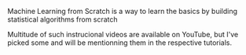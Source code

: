 Machine Learning from Scratch is a way to learn the basics by building statistical algorithms from scratch

Multitude of such instrucional videos are available on YouTube, but I've picked some and will be mentionning them in the respective tutorials.
